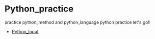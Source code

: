 # Python_practice
practice python_method and python_language
python practice let's go!!

- [Python_Input](practice/python_input.md)
